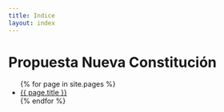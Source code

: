 ```yaml
---
title: Indice
layout: index
---
```


# Propuesta Nueva Constitución

<ul>
{% for page in site.pages %}
<li><a href="{{ site.baseurl }}{{ page.url }}">{{ page.title }}</a></li>
{% endfor %}  <!-- page -->
</ul>

